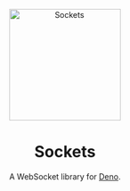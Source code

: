 <p align="center">
  <a href="https://drash.io">
    <img height="200" src="https://raw.githubusercontent.com/drashland/sockets-website/master/public/assets/img/sockets.png" alt="Sockets">
  </a>
  <h1 align="center">Sockets</h1>
</p>
<p align="center">A WebSocket library for <a href="https://github.com/denoland/deno">Deno</a>.</p>
